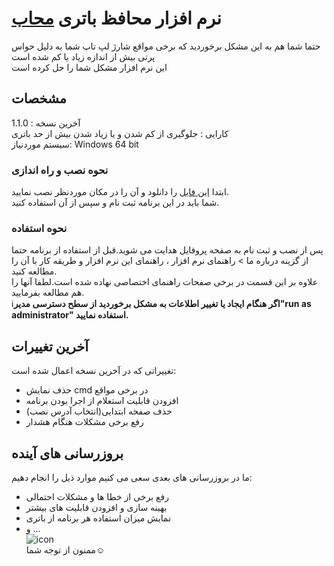 # نرم افزار محافظ باتری [محاب](https://abramazani.github.io/mahab/)
حتما شما هم به این مشکل برخوردید که برخی مواقع شارژ لپ تاپ شما به دلیل حواس پرتی بیش از اندازه زیاد یا کم شده است
<br>این نرم افزار مشکل شما را حل کرده است

## مشخصات
آخرین نسخه : 1.1.0
<br>کارایی : جلوگیری از کم شدن و یا زیاد شدن بیش از حد باتری
<br>سیستم موردنیاز: Windows 64 bit

### نحوه نصب و راه اندازی
ابتدا [این فایل](https://github.com/AbRamazani/mahab/raw/main/Versions/mahab(Battery%20protector)1.1.0.exe) را دانلود و آن را در مکان موردنظر نصب نمایید.
<br>شما باید در این برنامه ثبت نام و سپس از آن استفاده کنید.

### نحوه استفاده
پس از نصب و ثبت نام به صفحه پروفایل هدایت می شوید.قبل از استفاده از برنامه حتما از گزینه درباره ما > راهنمای نرم افزار ، راهنمای این نرم افزار و طریقه کار با آن را مطالعه کنید.<br>علاوه بر این قسمت در برخی صفحات راهنمای اختصاصی نهاده شده است.لطفا آنها را هم مطالعه بفرمایید.<br>
:information_source:**اگر هنگام ایجاد یا تغییر اطلاعات به مشکل برخوردید از سطح دسترسی مدیر"run as administrator" استفاده نمایید.**

## آخرین تغییرات
تغییراتی که در آخرین نسخه اعمال شده است:
- حذف نمایش cmd در برخی مواقع
- افزودن قابلیت استعلام از اجرا بودن برنامه
- حذف صفحه ابتدایی(انتخاب آدرس نصب)
- رفع برخی مشکلات هنگام هشدار

## بروزرسانی های آینده
ما در بروزرسانی های بعدی سعی می کنیم موارد ذیل را انجام دهیم:
- رفع برخی از خطا ها و مشکلات احتمالی
- بهینه سازی و افزودن قابلیت های بیشتر
- نمایش میزان استفاده هر برنامه از باتری
- و ...
<br>![icon](https://user-images.githubusercontent.com/88447827/145719185-428ed44b-9f73-498e-8178-8f63913c42c8.png)
<br>ممنون از توجه شما:relaxed:
